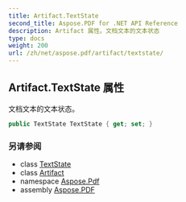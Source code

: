 ```yaml
---
title: Artifact.TextState
second_title: Aspose.PDF for .NET API Reference
description: Artifact 属性。文档文本的文本状态
type: docs
weight: 200
url: /zh/net/aspose.pdf/artifact/textstate/
---
```

## Artifact.TextState 属性

文档文本的文本状态。

```csharp
public TextState TextState { get; set; }
```

### 另请参阅

* class [TextState](../../../aspose.pdf.text/textstate/)
* class [Artifact](../)
* namespace [Aspose.Pdf](../../../aspose.pdf/)
* assembly [Aspose.PDF](../../../)